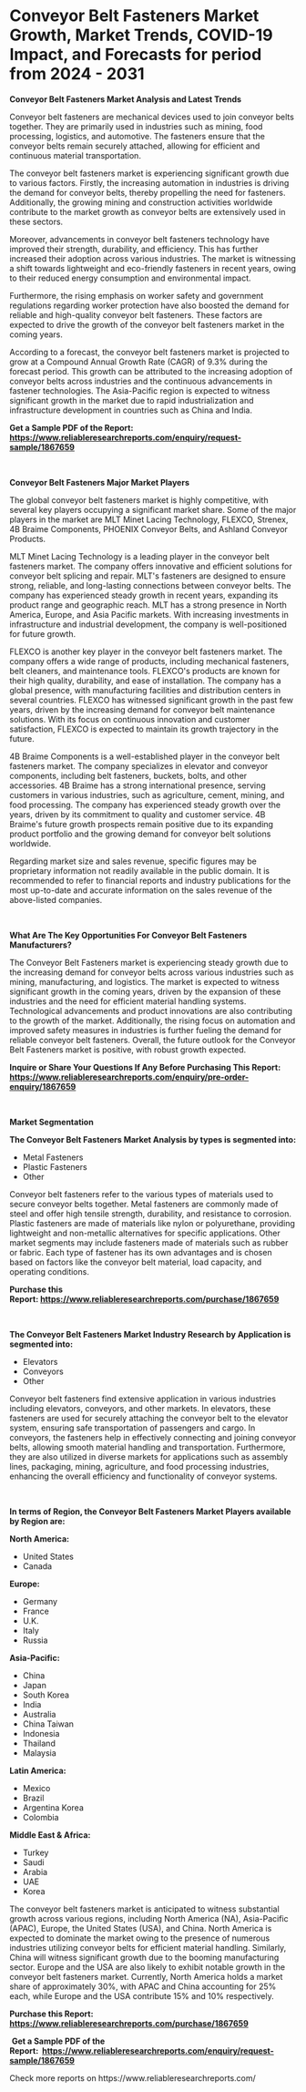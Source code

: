 <p><h1>Conveyor Belt Fasteners Market Growth, Market Trends, COVID-19 Impact, and Forecasts for period from 2024 - 2031</h1></p><p><strong>Conveyor Belt Fasteners Market Analysis and Latest Trends</strong></p>
<p><p>Conveyor belt fasteners are mechanical devices used to join conveyor belts together. They are primarily used in industries such as mining, food processing, logistics, and automotive. The fasteners ensure that the conveyor belts remain securely attached, allowing for efficient and continuous material transportation.</p><p>The conveyor belt fasteners market is experiencing significant growth due to various factors. Firstly, the increasing automation in industries is driving the demand for conveyor belts, thereby propelling the need for fasteners. Additionally, the growing mining and construction activities worldwide contribute to the market growth as conveyor belts are extensively used in these sectors.</p><p>Moreover, advancements in conveyor belt fasteners technology have improved their strength, durability, and efficiency. This has further increased their adoption across various industries. The market is witnessing a shift towards lightweight and eco-friendly fasteners in recent years, owing to their reduced energy consumption and environmental impact.</p><p>Furthermore, the rising emphasis on worker safety and government regulations regarding worker protection have also boosted the demand for reliable and high-quality conveyor belt fasteners. These factors are expected to drive the growth of the conveyor belt fasteners market in the coming years.</p><p>According to a forecast, the conveyor belt fasteners market is projected to grow at a Compound Annual Growth Rate (CAGR) of 9.3% during the forecast period. This growth can be attributed to the increasing adoption of conveyor belts across industries and the continuous advancements in fastener technologies. The Asia-Pacific region is expected to witness significant growth in the market due to rapid industrialization and infrastructure development in countries such as China and India.</p></p>
<p><strong>Get a Sample PDF of the Report:&nbsp; <a href="https://www.reliableresearchreports.com/enquiry/request-sample/1867659">https://www.reliableresearchreports.com/enquiry/request-sample/1867659</a></strong></p>
<p>&nbsp;</p>
<p><strong>Conveyor Belt Fasteners Major Market Players</strong></p>
<p><p>The global conveyor belt fasteners market is highly competitive, with several key players occupying a significant market share. Some of the major players in the market are MLT Minet Lacing Technology, FLEXCO, Strenex, 4B Braime Components, PHOENIX Conveyor Belts, and Ashland Conveyor Products.</p><p>MLT Minet Lacing Technology is a leading player in the conveyor belt fasteners market. The company offers innovative and efficient solutions for conveyor belt splicing and repair. MLT's fasteners are designed to ensure strong, reliable, and long-lasting connections between conveyor belts. The company has experienced steady growth in recent years, expanding its product range and geographic reach. MLT has a strong presence in North America, Europe, and Asia Pacific markets. With increasing investments in infrastructure and industrial development, the company is well-positioned for future growth.</p><p>FLEXCO is another key player in the conveyor belt fasteners market. The company offers a wide range of products, including mechanical fasteners, belt cleaners, and maintenance tools. FLEXCO's products are known for their high quality, durability, and ease of installation. The company has a global presence, with manufacturing facilities and distribution centers in several countries. FLEXCO has witnessed significant growth in the past few years, driven by the increasing demand for conveyor belt maintenance solutions. With its focus on continuous innovation and customer satisfaction, FLEXCO is expected to maintain its growth trajectory in the future.</p><p>4B Braime Components is a well-established player in the conveyor belt fasteners market. The company specializes in elevator and conveyor components, including belt fasteners, buckets, bolts, and other accessories. 4B Braime has a strong international presence, serving customers in various industries, such as agriculture, cement, mining, and food processing. The company has experienced steady growth over the years, driven by its commitment to quality and customer service. 4B Braime's future growth prospects remain positive due to its expanding product portfolio and the growing demand for conveyor belt solutions worldwide.</p><p>Regarding market size and sales revenue, specific figures may be proprietary information not readily available in the public domain. It is recommended to refer to financial reports and industry publications for the most up-to-date and accurate information on the sales revenue of the above-listed companies.</p></p>
<p>&nbsp;</p>
<p><strong>What Are The Key Opportunities For Conveyor Belt Fasteners Manufacturers?</strong></p>
<p><p>The Conveyor Belt Fasteners market is experiencing steady growth due to the increasing demand for conveyor belts across various industries such as mining, manufacturing, and logistics. The market is expected to witness significant growth in the coming years, driven by the expansion of these industries and the need for efficient material handling systems. Technological advancements and product innovations are also contributing to the growth of the market. Additionally, the rising focus on automation and improved safety measures in industries is further fueling the demand for reliable conveyor belt fasteners. Overall, the future outlook for the Conveyor Belt Fasteners market is positive, with robust growth expected.</p></p>
<p><strong>Inquire or Share Your Questions If Any Before Purchasing This Report: <a href="https://www.reliableresearchreports.com/enquiry/pre-order-enquiry/1867659">https://www.reliableresearchreports.com/enquiry/pre-order-enquiry/1867659</a></strong></p>
<p>&nbsp;</p>
<p><strong>Market Segmentation</strong></p>
<p><strong>The Conveyor Belt Fasteners Market Analysis by types is segmented into:</strong></p>
<p><ul><li>Metal Fasteners</li><li>Plastic Fasteners</li><li>Other</li></ul></p>
<p><p>Conveyor belt fasteners refer to the various types of materials used to secure conveyor belts together. Metal fasteners are commonly made of steel and offer high tensile strength, durability, and resistance to corrosion. Plastic fasteners are made of materials like nylon or polyurethane, providing lightweight and non-metallic alternatives for specific applications. Other market segments may include fasteners made of materials such as rubber or fabric. Each type of fastener has its own advantages and is chosen based on factors like the conveyor belt material, load capacity, and operating conditions.</p></p>
<p><strong>Purchase this Report:&nbsp;<a href="https://www.reliableresearchreports.com/purchase/1867659">https://www.reliableresearchreports.com/purchase/1867659</a></strong></p>
<p>&nbsp;</p>
<p><strong>The Conveyor Belt Fasteners Market Industry Research by Application is segmented into:</strong></p>
<p><ul><li>Elevators</li><li>Conveyors</li><li>Other</li></ul></p>
<p><p>Conveyor belt fasteners find extensive application in various industries including elevators, conveyors, and other markets. In elevators, these fasteners are used for securely attaching the conveyor belt to the elevator system, ensuring safe transportation of passengers and cargo. In conveyors, the fasteners help in effectively connecting and joining conveyor belts, allowing smooth material handling and transportation. Furthermore, they are also utilized in diverse markets for applications such as assembly lines, packaging, mining, agriculture, and food processing industries, enhancing the overall efficiency and functionality of conveyor systems.</p></p>
<p>&nbsp;</p>
<p><strong>In terms of Region, the Conveyor Belt Fasteners Market Players available by Region are:</strong></p>
<p>
    <p> <strong> North America: </strong>
        <ul>
            <li>United States</li>
            <li>Canada</li>
        </ul>
        </p> 
    <p> <strong> Europe: </strong>
        <ul>
            <li>Germany</li>
            <li>France</li>
            <li>U.K.</li>
            <li>Italy</li>
            <li>Russia</li>
        </ul>
        </p> 
    <p> <strong> Asia-Pacific: </strong>
        <ul>
            <li>China</li>
            <li>Japan</li>
            <li>South Korea</li>
            <li>India</li>
            <li>Australia</li>
            <li>China Taiwan</li>
            <li>Indonesia</li>
            <li>Thailand</li>
            <li>Malaysia</li>
        </ul>
        </p> 
    <p> <strong> Latin America: </strong>
        <ul>
            <li>Mexico</li>
            <li>Brazil</li>
            <li>Argentina Korea</li>
            <li>Colombia</li>
        </ul>
        </p> 
    <p> <strong> Middle East & Africa: </strong>
        <ul>
            <li>Turkey</li>
            <li>Saudi</li>
            <li>Arabia</li>
            <li>UAE</li>
            <li>Korea</li>
        </ul>
    </p>
    </p>
<p><p>The conveyor belt fasteners market is anticipated to witness substantial growth across various regions, including North America (NA), Asia-Pacific (APAC), Europe, the United States (USA), and China. North America is expected to dominate the market owing to the presence of numerous industries utilizing conveyor belts for efficient material handling. Similarly, China will witness significant growth due to the booming manufacturing sector. Europe and the USA are also likely to exhibit notable growth in the conveyor belt fasteners market. Currently, North America holds a market share of approximately 30%, with APAC and China accounting for 25% each, while Europe and the USA contribute 15% and 10% respectively.</p></p>
<p><strong>Purchase this Report: <a href="https://www.reliableresearchreports.com/purchase/1867659">https://www.reliableresearchreports.com/purchase/1867659</a></strong></p>
<p>&nbsp;<strong>Get a Sample PDF of the Report:&nbsp;&nbsp;<a href="https://www.reliableresearchreports.com/enquiry/request-sample/1867659">https://www.reliableresearchreports.com/enquiry/request-sample/1867659</a></strong></p>
<p><strong></strong></p>
<p>Check more reports on https://www.reliableresearchreports.com/</p>